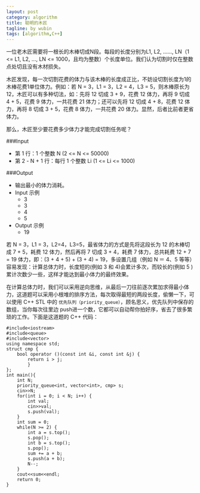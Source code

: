 ```yaml
---
layout: post
category: algorithm
title: 聪明的木匠
tagline: by wubin
tags: [algorithm,C++]
---
```


一位老木匠需要将一根长的木棒切成N段。每段的长度分别为L1, L2, ......, LN（1 <= L1, L2, …, LN <= 1000，且均为整数）个长度单位。我们认为切割时仅在整数点处切且没有木材损失。

<!--more-->

木匠发现，每一次切割花费的体力与该木棒的长度成正比，不妨设切割长度为1的木棒花费1单位体力。例如：若 N = 3，L1 = 3，L2 = 4，L3 = 5，则木棒原长为 12，木匠可以有多种切法，如：先将 12 切成 3 + 9，花费 12 体力，再将 9 切成 4 + 5，花费 9 体力，一共花费 21 体力；还可以先将 12 切成 4 + 8，花费 12 体力，再将 8 切成 3 + 5，花费 8 体力，一共花费 20 体力。显然，后者比前者更省体力。

那么，木匠至少要花费多少体力才能完成切割任务呢？

###Input

* 第 1 行：1 个整数 N (2 <= N <= 50000)
* 第 2 - N + 1 行：每行 1 个整数 Li (1 <= Li <= 1000)

###Output

* 输出最小的体力消耗。
* Input 示例
    * 3
	* 3
	* 4
	* 5
* Output 示例
	* 19

若 N = 3，L1 = 3，L2=4，L3=5，最省体力的方式是先将这段长为 12 的木棒切成 7 + 5，耗费 12 体力，然后再将 7 切成 3 + 4，耗费 7 体力，总共耗费 12 + 7 = 19 体力，即：(3 + 4 + 5) + (3 + 4) = 19，多设置几组（例如 N ＝ 4、5 等等）容易发现：计算总体力时，长度短的(例如 3 和 4)会累计多次，而较长的(例如 5 )累计次数少一些，这样才能达到最小体力的最终效果。

在计算总体力时，我们可以采用逆向思维，从最后一刀往前逐次累加求得最小体力，这道题可以采用小根堆的排序方法，每次取得最短的两段长度，偷懒一下，可以使用 C++ STL 中的 `优先队列（priority_queue）`，顾名思义，优先队列中保存的数组，当你每次往里边 push进一个数，它都可以自动帮你拍好序，省去了很多繁琐的工作。下面是这道题的 C++ 代码：

	#include<iostream>
	#include<queue>
	#include<vector>
	using namespace std;
	struct cmp {
		bool operator ()(const int &i, const int &j) {
			return i > j;
			}
	};
	int main(){
		int N;
		priority_queue<int, vector<int>, cmp> s;
		cin>>N;
		for(int i = 0; i < N; i++) {
			int val;
			cin>>val;
			s.push(val);
		}
		int sum = 0;
		while(N >= 2) {
			int a = s.top();
			s.pop();
			int b = s.top();
			s.pop();
			sum += a + b;
			s.push(a + b);
			N--;
		}
		cout<<sum<<endl;
		return 0;
	}